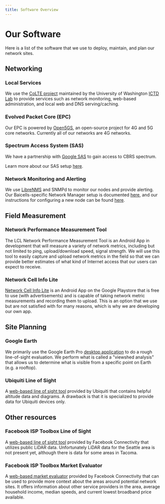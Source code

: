 ```yaml
---
title: Software Overview
---
```


# Our Software

Here is a list of the software that we use to deploy, maintain, and plan our network sites.

## Networking

### Local Services
We use the [CoLTE project](https://github.com/uw-ictd/colte) maintained by the University of Washington [ICTD Lab](https://ictd.cs.washington.edu/)
to provide services such as network monitoring, web-based administration, and local web and DNS serving/caching.

### Evolved Packet Core (EPC)
Our EPC is powered by [Open5GS](https://github.com/open5gs/open5gs), an open-source project for 4G and 5G core networks. Currently all of our networks are 4G networks.

### Spectrum Access System (SAS)
We have a partnership with [Google SAS](https://www.google.com/get/spectrumdatabase/sas/) to gain access to CBRS spectrum.

Learn more about our SAS setup [here](../sas-setup).

### Network Monitoring and Alerting
We use [LibreNMS](https://www.librenms.org) and SNMPd to monitor our nodes and provide alerting. Our Baicells-specific Network Manager setup is documented [here](../librenms-manager-setup), and our instructions for configuring a new node can be found [here](../librenms-setup).

## Field Measurement

### Network Performance Measurement Tool
The LCL Network Performance Measurement Tool is an Android App in development that will measure a variety of network metrics, including but not limited to ping, upload/download speed, signal strength. We will use this tool to easily capture and upload network metrics
in the field so that we can provide better estimates of what kind of Internet access that our users can expect to receive.

### Network Cell Info Lite
[Network Cell Info Lite](https://play.google.com/store/apps/details?id=com.wilysis.cellinfolite) is an Android App on the Google Playstore that is free to use (with advertisements)
and is capable of taking network metric measurements and recording them to upload. This is an option that we
use but are not satisfied with for many reasons, which is why we are developing our own app.

## Site Planning

### Google Earth
We primarily use the Google Earth Pro [desktop application](https://www.google.com/earth/versions/#earth-pro) to do a rough line-of-sight evaluation. We perform what is called a "viewshed analysis" that allows us to determine what is visible from a specific point on Earth (e.g. a rooftop).

### Ubiquiti Line of Sight
A [web-based line of sight tool](https://link.ui.com/) provided by Ubiquiti that contains helpful altitude data and diagrams.
A drawback is that it is specialized to provide data for Ubiquiti devices only.


## Other resources
### Facebook ISP Toolbox Line of Sight
A [web-based line of sight tool](https://www.facebook.com/isptoolbox/line-of-sight-check/) provided by Facebook Connectivity that utilizes public LiDAR data. Unfortunately LiDAR data for the Seattle area is not present yet, although there is data for some areas in Tacoma.

### Facebook ISP Toolbox Market Evaluator
A [web-based market evaluator](https://www.facebook.com/isptoolbox/market-evaluator/) provided by Facebook Connectivity that can be used
to provide more context about the areas around potential network sites. It offers information about other service providers in the area, average household income, median speeds, and current lowest broadband price available.
